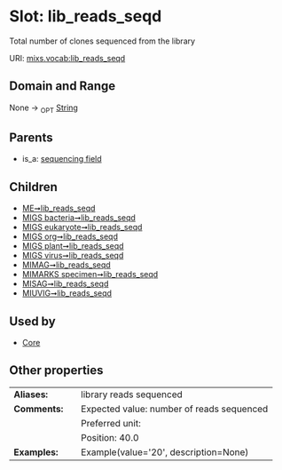 
# Slot: lib_reads_seqd


Total number of clones sequenced from the library

URI: [mixs.vocab:lib_reads_seqd](https://w3id.org/mixs/vocab/lib_reads_seqd)


## Domain and Range

None ->  <sub>OPT</sub> [String](types/String.md)

## Parents

 *  is_a: [sequencing field](sequencing_field.md)

## Children

 *  [ME➞lib_reads_seqd](ME_lib_reads_seqd.md)
 *  [MIGS bacteria➞lib_reads_seqd](MIGS_bacteria_lib_reads_seqd.md)
 *  [MIGS eukaryote➞lib_reads_seqd](MIGS_eukaryote_lib_reads_seqd.md)
 *  [MIGS org➞lib_reads_seqd](MIGS_org_lib_reads_seqd.md)
 *  [MIGS plant➞lib_reads_seqd](MIGS_plant_lib_reads_seqd.md)
 *  [MIGS virus➞lib_reads_seqd](MIGS_virus_lib_reads_seqd.md)
 *  [MIMAG➞lib_reads_seqd](MIMAG_lib_reads_seqd.md)
 *  [MIMARKS specimen➞lib_reads_seqd](MIMARKS_specimen_lib_reads_seqd.md)
 *  [MISAG➞lib_reads_seqd](MISAG_lib_reads_seqd.md)
 *  [MIUVIG➞lib_reads_seqd](MIUVIG_lib_reads_seqd.md)

## Used by

 * [Core](Core.md)

## Other properties

|  |  |  |
| --- | --- | --- |
| **Aliases:** | | library reads sequenced |
| **Comments:** | | Expected value: number of reads sequenced |
|  | | Preferred unit:  |
|  | | Position: 40.0 |
| **Examples:** | | Example(value='20', description=None) |

